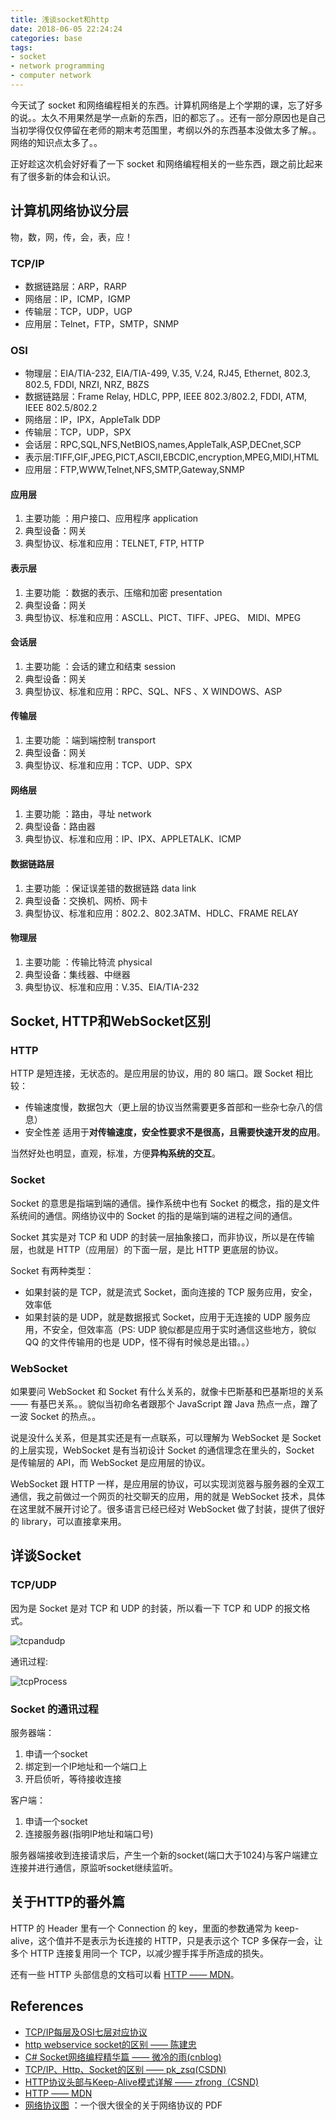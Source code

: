 ```yaml
---
title: 浅谈socket和http
date: 2018-06-05 22:24:24
categories: base
tags:
- socket
- network programming
- computer network
---
```


今天试了 socket 和网络编程相关的东西。计算机网络是上个学期的课，忘了好多的说。。太久不用果然是学一点新的东西，旧的都忘了。。还有一部分原因也是自己当初学得仅仅停留在老师的期末考范围里，考纲以外的东西基本没做太多了解。。网络的知识点太多了。。

正好趁这次机会好好看了一下 socket 和网络编程相关的一些东西，跟之前比起来有了很多新的体会和认识。


## 计算机网络协议分层
物，数，网，传，会，表，应！

### TCP/IP
- 数据链路层：ARP，RARP
- 网络层：IP，ICMP，IGMP
- 传输层：TCP，UDP，UGP
- 应用层：Telnet，FTP，SMTP，SNMP

### OSI
- 物理层：EIA/TIA-232, EIA/TIA-499, V.35, V.24, RJ45, Ethernet, 802.3, 802.5, FDDI, NRZI, NRZ, B8ZS 
- 数据链路层：Frame Relay, HDLC, PPP, IEEE 802.3/802.2, FDDI, ATM,  IEEE 802.5/802.2 
- 网络层：IP，IPX，AppleTalk DDP 
- 传输层：TCP，UDP，SPX 
- 会话层：RPC,SQL,NFS,NetBIOS,names,AppleTalk,ASP,DECnet,SCP 
- 表示层:TIFF,GIF,JPEG,PICT,ASCII,EBCDIC,encryption,MPEG,MIDI,HTML 
- 应用层：FTP,WWW,Telnet,NFS,SMTP,Gateway,SNMP 

#### 应用层 
1. 主要功能 ：用户接口、应用程序 
application 
2. 典型设备：网关 
3. 典型协议、标准和应用：TELNET, FTP, HTTP 

#### 表示层 
1. 主要功能 ：数据的表示、压缩和加密 
presentation
2. 典型设备：网关 
3. 典型协议、标准和应用：ASCLL、PICT、TIFF、JPEG、 MIDI、MPEG 

#### 会话层 
1. 主要功能 ：会话的建立和结束 
session
2. 典型设备：网关 
3. 典型协议、标准和应用：RPC、SQL、NFS 、X WINDOWS、ASP 

#### 传输层 
1. 主要功能 ：端到端控制 
transport 
2. 典型设备：网关 
3. 典型协议、标准和应用：TCP、UDP、SPX 

#### 网络层 
1. 主要功能 ：路由，寻址 
network
2. 典型设备：路由器 
3. 典型协议、标准和应用：IP、IPX、APPLETALK、ICMP 

#### 数据链路层 
1. 主要功能 ：保证误差错的数据链路 
data link 
2. 典型设备：交换机、网桥、网卡 
3. 典型协议、标准和应用：802.2、802.3ATM、HDLC、FRAME RELAY 

#### 物理层 
1. 主要功能 ：传输比特流 
physical
2. 典型设备：集线器、中继器 
3. 典型协议、标准和应用：V.35、EIA/TIA-232 

## Socket, HTTP和WebSocket区别
### HTTP
HTTP 是短连接，无状态的。是应用层的协议，用的 80 端口。跟 Socket 相比较：
- 传输速度慢，数据包大（更上层的协议当然需要更多首部和一些杂七杂八的信息）
- 安全性差
适用于**对传输速度，安全性要求不是很高，且需要快速开发的应用**。

当然好处也明显，直观，标准，方便**异构系统的交互**。

### Socket
Socket 的意思是指端到端的通信。操作系统中也有 Socket 的概念，指的是文件系统间的通信。网络协议中的 Socket 的指的是端到端的进程之间的通信。

Socket 其实是对 TCP 和 UDP 的封装一层抽象接口，而非协议，所以是在传输层，也就是 HTTP（应用层）的下面一层，是比 HTTP 更底层的协议。

Socket 有两种类型：
- 如果封装的是 TCP，就是流式 Socket，面向连接的 TCP 服务应用，安全，效率低
- 如果封装的是 UDP，就是数据报式 Socket，应用于无连接的 UDP 服务应用，不安全，但效率高（PS: UDP 貌似都是应用于实时通信这些地方，貌似 QQ 的文件传输用的也是 UDP，怪不得有时候总是出错。。）

### WebSocket
如果要问 WebSocket 和 Socket 有什么关系的，就像卡巴斯基和巴基斯坦的关系 —— 有基巴关系。。貌似当初命名者跟那个 JavaScript 蹭 Java 热点一点，蹭了一波 Socket 的热点。。

说是没什么关系，但是其实还是有一点联系，可以理解为 WebSocket 是 Socket 的上层实现，WebSocket 是有当初设计 Socket 的通信理念在里头的，Socket 是传输层的 API，而 WebSocket 是应用层的协议。

WebSocket 跟 HTTP 一样，是应用层的协议，可以实现浏览器与服务器的全双工通信，我之前做过一个网页的社交聊天的应用，用的就是 WebSocket 技术，具体在这里就不展开讨论了。很多语言已经已经对 WebSocket 做了封装，提供了很好的 library，可以直接拿来用。


## 详谈Socket
### TCP/UDP
因为是 Socket 是对 TCP 和 UDP 的封装，所以看一下 TCP 和 UDP 的报文格式。

![tcpandudp](https://i.loli.net/2018/06/05/5b16b06f295d2.jpeg)

通讯过程:

![tcpProcess](https://i.loli.net/2018/06/07/5b18919f2343f.png)


### Socket 的通讯过程
服务器端：

1. 申请一个socket
2. 绑定到一个IP地址和一个端口上
3. 开启侦听，等待接收连接

 客户端：

1. 申请一个socket
2. 连接服务器(指明IP地址和端口号)

服务器端接收到连接请求后，产生一个新的socket(端口大于1024)与客户端建立连接并进行通信，原监听socket继续监听。


## 关于HTTP的番外篇
HTTP 的 Header 里有一个 Connection 的 key，里面的参数通常为 keep-alive，这个值并不是表示为长连接的 HTTP，只是表示这个 TCP 多保存一会，让多个 HTTP 连接复用同一个 TCP，以减少握手挥手所造成的损失。

还有一些 HTTP 头部信息的文档可以看 [HTTP —— MDN](https://developer.mozilla.org/en-US/docs/Web/HTTP/Headers/Connection)。


## References
- [TCP/IP每层及OSI七层对应协议](http://thinking80s.iteye.com/blog/566438)
- [http webservice socket的区别 —— 陈建忠](https://www.cnblogs.com/111testing/p/6581062.html)
- [C# Socket网络编程精华篇 —— 微冷的雨(cnblog)](http://www.cnblogs.com/weilengdeyu/archive/2013/03/08/2949101.html)
- [TCP/IP、Http、Socket的区别 —— pk_zsq(CSDN)](https://blog.csdn.net/Pk_zsq/article/details/6087367)
- [HTTP协议头部与Keep-Alive模式详解 —— zfrong（CSND)](https://blog.csdn.net/zfrong/article/details/6070608)
- [HTTP —— MDN](https://developer.mozilla.org/en-US/docs/Web/HTTP/Headers/Connection)
- [网络协议图](http://www.colasoft.com.cn/download/network-protocol-map-2017.pdf) ：一个很大很全的关于网络协议的 PDF